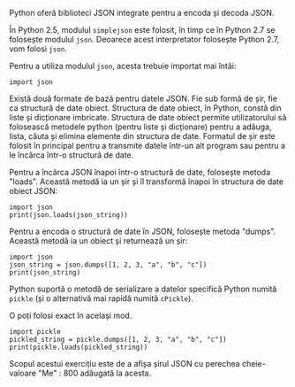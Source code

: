 Python oferă biblioteci JSON integrate pentru a encoda și decoda JSON.

În Python 2.5, modulul `simplejson` este folosit, în timp ce în Python 2.7 se folosește modulul `json`. Deoarece acest interpretator folosește Python 2.7, vom folosi `json`.

Pentru a utiliza modulul `json`, acesta trebuie importat mai întâi:

    import json

Există două formate de bază pentru datele JSON. Fie sub formă de șir, fie ca structură de date obiect. Structura de date obiect, în Python, constă din liste și dicționare imbricate. Structura de date obiect permite utilizatorului să folosească metodele python (pentru liste și dicționare) pentru a adăuga, lista, căuta și elimina elemente din structura de date. Formatul de șir este folosit în principal pentru a transmite datele într-un alt program sau pentru a le încărca într-o structură de date.

Pentru a încărca JSON înapoi într-o structură de date, folosește metoda "loads". Această metodă ia un șir și îl transformă înapoi în structura de date obiect JSON:

    import json 
    print(json.loads(json_string))

Pentru a encoda o structură de date în JSON, folosește metoda "dumps". Această metodă ia un obiect și returnează un șir:

    import json
    json_string = json.dumps([1, 2, 3, "a", "b", "c"])
    print(json_string)

Python suportă o metodă de serializare a datelor specifică Python numită `pickle` (și o alternativă mai rapidă numită `cPickle`).

O poți folosi exact în același mod.

    import pickle
    pickled_string = pickle.dumps([1, 2, 3, "a", "b", "c"])
    print(pickle.loads(pickled_string))

Scopul acestui exercițiu este de a afișa șirul JSON cu perechea cheie-valoare "Me" : 800 adăugată la acesta.